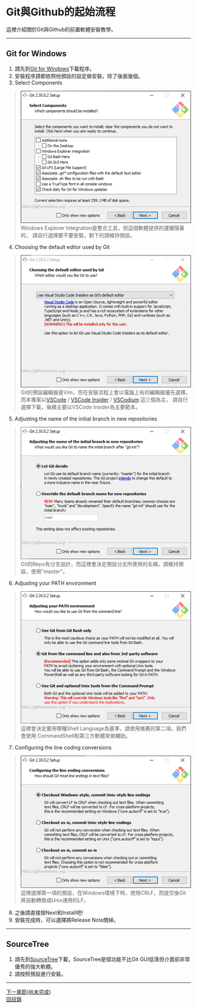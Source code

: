 # Git與Github的起始流程  
這裡介紹關於Git與Github的前置軟體安裝教學。  

---
  
## Git for Windows
1. 請先到[Git for Windows](https://gitforwindows.org/)下載程序。  
2. 安裝程序請都依照他預設的設定做安裝，除了後面幾個。
3. Select Components
> ![img](image/Git01.png)  
> Windows Explorer Integration是整合工具，但這個軟體提供的還蠻陽春的，
> 請自行選擇要不要安裝，剩下的請維持預設。  
  
4. Choosing the default editor  used by Git
> ![img](image/Git02.png)  
> Git的預設編輯器是Vim，但在安裝流程上會以電腦上有的編輯器優先選擇。
> 而本專案以[VSCode](https://code.visualstudio.com/) / [VSCode Insider](https://code.visualstudio.com/) / [VSCodium](https://vscodium.com/) 這三個為主。
> 請自行選擇下載，後續主要以VSCode Insider為主要範本。
  
5. Adjusting the name of the initial branch in new repositories
> ![img](image/Git03.png)  
> Git的Repo有分支設計，而這裡會決定預設分支所使用的名稱，請維持預設，使用"master"。  
  
6. Adjusting your PATH environment
> ![img](image/Git04.png)  
> 這裡會決定要用哪種Shell Language為基準，請使用推薦的第二項。我們會使用 CommandShell和第三方軟體來做輔助。  
  
7. Configuring the line coding conversions
>  ![img](image/Git05.png)  
> 這裡選擇第一項的預設，在Windows環境下時，使用CRLF，而提交後Git將自動轉換成Unix通用的LF。

8. 之後請直接按Next和Install吧!  
9. 安裝完成時，可以選擇將Release Note關掉。  

---

## SourceTree
1. 請先到[SourceTree](https://www.sourcetreeapp.com/)下載，SourceTree是個功能不比Git GUI低落但介面卻非常優秀的強大軟體。
2. 請按照預設進行安裝。
  
---
[下一章節(尚未完成)](GIT-基礎運作.md)  
[回目錄](README.md)  